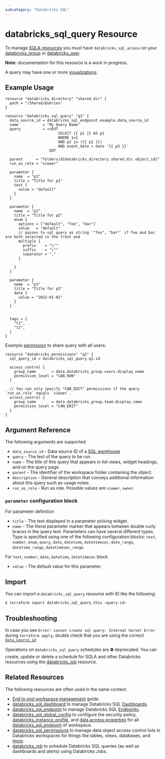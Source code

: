 ```yaml
---
subcategory: "Databricks SQL"
---
```

# databricks_sql_query Resource

To manage [SQLA resources](https://docs.databricks.com/sql/get-started/concepts.html) you must have `databricks_sql_access` on your [databricks_group](group.md#databricks_sql_access) or [databricks_user](user.md#databricks_sql_access).

**Note:** documentation for this resource is a work in progress.

A query may have one or more [visualizations](sql_visualization.md).

## Example Usage

```hcl
resource "databricks_directory" "shared_dir" {
  path = "/Shared/Queries"
}

resource "databricks_sql_query" "q1" {
  data_source_id = databricks_sql_endpoint.example.data_source_id
  name           = "My Query Name"
  query          = <<EOT
                        SELECT {{ p1 }} AS p1
                        WHERE 1=1
                        AND p2 in ({{ p2 }})
                        AND event_date > date '{{ p3 }}'
                    EOT

  parent      = "folders/${databricks_directory.shared_dir.object_id}"
  run_as_role = "viewer"

  parameter {
    name  = "p1"
    title = "Title for p1"
    text {
      value = "default"
    }
  }

  parameter {
    name  = "p2"
    title = "Title for p2"
    enum {
      options = ["default", "foo", "bar"]
      value   = "default"
      // passes to sql query as string `"foo", "bar"` if foo and bar are both selected in the front end
      multiple {
        prefix    = "\""
        suffix    = "\""
        separator = ","
      }

    }
  }

  parameter {
    name  = "p3"
    title = "Title for p3"
    date {
      value = "2022-01-01"
    }
  }


  tags = [
    "t1",
    "t2",
  ]
}
```

Example [permission](permissions.md) to share query with all users:

```hcl
resource "databricks_permissions" "q1" {
  sql_query_id = databricks_sql_query.q1.id

  access_control {
    group_name       = data.databricks_group.users.display_name
    permission_level = "CAN_RUN"
  }

  // You can only specify "CAN_EDIT" permissions if the query `run_as_role` equals `viewer`.
  access_control {
    group_name       = data.databricks_group.team.display_name
    permission_level = "CAN_EDIT"
  }
}
```

## Argument Reference

The following arguments are supported:

* `data_source_id` - Data source ID of a [SQL warehouse](sql_endpoint.md)
* `query` - The text of the query to be run.
* `name` - The title of this query that appears in list views, widget headings, and on the query page.
* `parent` - The identifier of the workspace folder containing the object.
* `description` - General description that conveys additional information about this query such as usage notes.
* `run_as_role` - Run as role. Possible values are `viewer`, `owner`.

### `parameter` configuration block

For parameter definition

* `title` - The text displayed in a parameter picking widget.
* `name` - The literal parameter marker that appears between double curly braces in the query text.
Parameters can have several different types. Type is specified using one of the following configuration blocks: `text`, `number`, `enum`, `query`, `date`, `datetime`, `datetimesec`, `date_range`, `datetime_range`, `datetimesec_range`.

For `text`, `number`, `date`, `datetime`, `datetimesec` block

* `value` - The default value for this parameter.

## Import

You can import a `databricks_sql_query` resource with ID like the following:

```bash
$ terraform import databricks_sql_query.this <query-id>
```

## Troubleshooting

In case you see `Error: cannot create sql query: Internal Server Error` during `terraform apply`; double check that you are using the correct [`data_source_id`](sql_endpoint.md)

Operations on `databricks_sql_query` schedules are ⛔️ deprecated. You can create, update or delete a schedule for SQLA and other Databricks resources using the [databricks_job](job.md#sql_task-configuration-block) resource.

## Related Resources

The following resources are often used in the same context:

* [End to end workspace management](../guides/workspace-management.md) guide.
* [databricks_sql_dashboard](sql_dashboard.md) to manage Databricks SQL [Dashboards](https://docs.databricks.com/sql/user/dashboards/index.html).
* [databricks_sql_endpoint](sql_endpoint.md) to manage Databricks SQL [Endpoints](https://docs.databricks.com/sql/admin/sql-endpoints.html).
* [databricks_sql_global_config](sql_global_config.md) to configure the security policy, [databricks_instance_profile](instance_profile.md), and [data access properties](https://docs.databricks.com/sql/admin/data-access-configuration.html) for all [databricks_sql_endpoint](sql_endpoint.md) of workspace.
* [databricks_sql_permissions](sql_permissions.md) to manage data object access control lists in Databricks workspaces for things like tables, views, databases, and [more](https://docs.databricks.com/security/access-control/table-acls/object-privileges.html).
* [databricks_job](job.md#sql_task-configuration-block) to schedule Databricks SQL queries (as well as dashboards and alerts) using Databricks Jobs.
